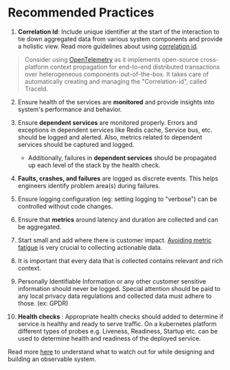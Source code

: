 # Recommended Practices

1. **Correlation Id**: Include unique identifier at the start of the interaction to tie down aggregated data from various system components and provide a holistic view. Read more guidelines about using [correlation id](correlation-id.md). 
  > Consider using [OpenTelemetry](./tools/OpenTelemetry.md) as it implements open-source cross-platform context propagation for end-to-end distributed transactions over heterogeneous components out-of-the-box. It takes care of automatically creating and managing the "Correlation-id", called TraceId. 
2. Ensure health of the services are **monitored** and provide insights into system's performance and behavior.
1. Ensure **dependent services** are monitored properly. Errors and exceptions in dependent services like Redis cache, Service bus, etc. should be logged and alerted. Also, metrics related to dependent services should be captured and logged.

    - Additionally, failures in **dependent services** should be propagated up each level of the stack by the health check.

1. **Faults, crashes, and failures** are logged as discrete events. This helps engineers identify problem area(s) during failures.
1. Ensure logging configuration (eg: setting logging to "verbose") can be controlled without code changes.
1. Ensure that **metrics** around latency and duration are collected and can be aggregated.
1. Start small and add where there is customer impact. [Avoiding metric fatigue](pitfalls.md#metric-fatigue) is very crucial to collecting actionable data.
1. It is important that every data that is collected contains relevant and rich context.
1. Personally Identifiable Information or any other customer sensitive information should never be logged. Special attention should be paid to any local privacy data regulations and collected data must adhere to those. (ex: GPDR)
1. **Health checks** : Appropriate health checks should added to determine if service is healthy and ready to serve traffic. On a kubernetes platform different types of probes e.g. Liveness, Readiness, Startup etc. can be used to determine health and readiness of the deployed service.

Read more [here](pitfalls.md) to understand what to watch out for while designing and building an observable system.
